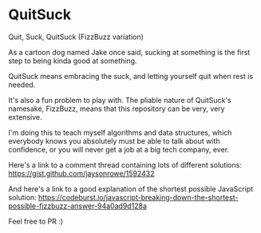 # QuitSuck

Quit, Suck, QuitSuck (FizzBuzz variation)

As a cartoon dog named Jake once said, sucking at something is the first step to being kinda good at something.

QuitSuck means embracing the suck, and letting yourself quit when rest is needed.

It's also a fun problem to play with. The pliable nature of QuitSuck's namesake, FizzBuzz, means that this repository can be very, very extensive.

I'm doing this to teach myself algorithms and data structures, which everybody knows you absolutely must be able to talk about with confidence, or you will never get a job at a big tech company, ever.

Here's a link to a comment thread containing lots of different solutions:
https://gist.github.com/jaysonrowe/1592432

And here's a link to a good explanation of the shortest possible JavaScript solution:
https://codeburst.io/javascript-breaking-down-the-shortest-possible-fizzbuzz-answer-94a0ad9d128a

Feel free to PR :)
